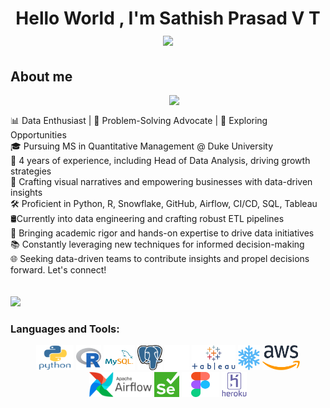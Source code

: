 
<h1 align="center"><b>Hello World , I'm Sathish Prasad V T </b><img src="https://media.giphy.com/media/hvRJCLFzcasrR4ia7z/giphy.gif" width="35"></h1>
<!--  -->


<h2>About me</h2>

<picture> <img align="right" src="https://media.giphy.com/media/JWuBH9rCO2uZuHBFpm/giphy.gif?cid=ecf05e47eeieayf6mr6jr84oxpcok3cnwqpjx3f5wmlycfx9&ep=v1_gifs_search&rid=giphy.gif&ct=g.webp" width = 250px></picture>

<br>


📊 Data Enthusiast | 🚀 Problem-Solving Advocate | 🌟 Exploring Opportunities<br>
🎓 Pursuing MS in Quantitative Management @ Duke University<br>
🌈 4 years of experience, including Head of Data Analysis, driving growth strategies<br>
🧩 Crafting visual narratives and empowering businesses with data-driven insights</br> 
🛠️ Proficient in Python, R, Snowflake, GitHub, Airflow, CI/CD, SQL, Tableau<br>
🛢️Currently into data engineering and crafting robust ETL pipelines <br>
🚀 Bringing academic rigor and hands-on expertise to drive data initiatives<br>
📚 Constantly leveraging new techniques for informed decision-making<br>
🌐 Seeking data-driven teams to contribute insights and propel decisions forward. Let's connect!<br>
<br><br>
<img src="https://user-images.githubusercontent.com/73097560/115834477-dbab4500-a447-11eb-908a-139a6edaec5c.gif"><br>
<h3 align="left">Languages and Tools:</h3>
<p align="center"><a target="_blank" rel="noreferrer">
    <img src="https://github.com/devicons/devicon/blob/master/icons/python/python-original-wordmark.svg"
      alt="R" width="60" height="40" /> </a> </a> <atarget="_blank" rel="noreferrer">
    <img src="https://github.com/devicons/devicon/blob/master/icons/r/r-original.svg"
      alt="R" width="40" height="40" /> </a> 
</a> <a target="_blank" rel="noreferrer">
    <img src="https://github.com/sathishprasad/sathishprasad/blob/main/mysql-768.png"
      alt="SQL" width="50" height="40" /> </a> 
      <a target="_blank" rel="noreferrer">
    <img src="https://github.com/sathishprasad/sathishprasad/blob/main/Postgresql_elephant.svg.png"
      alt="SQL" width="40" height="40" /> </a> 
      <a target="_blank" rel="noreferrer">
    <img src="https://github.com/sathishprasad/sathishprasad/blob/main/631b45e07d98cfb364e5951f_github-white.png"
      alt="SQL" width="40" height="40" /> </a> 
      <a target="_blank" rel="noreferrer">
    <img src="https://github.com/sathishprasad/sathishprasad/blob/main/Tableau-Emblem.png"
      alt="SQL" width="70" height="40" /> </a> 
      <a target="_blank" rel="noreferrer">
    <img src="https://github.com/sathishprasad/sathishprasad/blob/main/snowflake-png.webp"
      alt="SQL" width="35" height="40" /> </a> 
      <a target="_blank" rel="noreferrer">
    <img src="https://github.com/sathishprasad/sathishprasad/blob/main/1024px-Amazon_Web_Services_Logo.svg.png"
      alt="SQL" width="60" height="40" /> </a> 
      <a target="_blank" rel="noreferrer">
    <img src="https://github.com/sathishprasad/sathishprasad/blob/main/AirflowLogo.png"
      alt="SQL" width="100" height="40" /> </a> 
      <a target="_blank" rel="noreferrer">
    <img src="https://github.com/sathishprasad/sathishprasad/blob/main/Selenium_Logo.png"
      alt="SQL" width="40" height="40" /> </a> 
      <a target="_blank" rel="noreferrer">
    <img src="https://github.com/sathishprasad/sathishprasad/blob/main/Figma-1-logo.png"
      alt="SQL" width="60" height="40" /> </a>    
    <a target="_blank" rel="noreferrer"> <img
      src="https://github.com/devicons/devicon/blob/master/icons/heroku/heroku-original-wordmark.svg"
      alt="heroku" width="40" height="40" /> 
      </a> 
</p>
<!--
**sathishprasad/sathishprasad** is a ✨ _special_ ✨ repository because its `README.md` (this file) appears on your GitHub profile.

Here are some ideas to get you started:

- 🔭 I’m currently working on ...
- 🌱 I’m currently learning ...
- 👯 I’m looking to collaborate on ...
- 🤔 I’m looking for help with ...
- 💬 Ask me about ...
- 📫 How to reach me: ...
- 😄 Pronouns: ...
- ⚡ Fun fact: ...
-->
